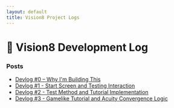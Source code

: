```yaml
---
layout: default
title: Vision8 Project Logs
---
```


# 📘 Vision8 Development Log

### Posts
- [Devlog #0 – Why I'm Building This](./2025-06-13-why-im-building-this.md)
- [Devlog #1 - Start Screen and Testing Interaction](./2025-06-15-DevLog1-StartScreenInteraction.md)
- [Devlog #2 - Test Method and Tutorial Implementation](./2025-06-16-tutorial_test_method.md)
- [Devlog #3 - Gamelike Tutorial and Acuity Convergence Logic](./2025-06-17-Devlog2-device-selection.md)
